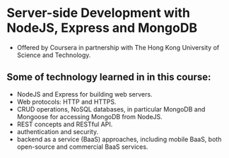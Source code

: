# Server-side Development with NodeJS, Express and MongoDB

- Offered by Coursera in partnership with The Hong Kong University of Science and Technology.

## Some of technology learned in in this course:

- NodeJS and Express for building web servers.
- Web protocols: HTTP and HTTPS.
- CRUD operations, NoSQL databases, in particular MongoDB and Mongoose for accessing MongoDB from NodeJS.
- REST concepts and RESTful API.
- authentication and security.
- backend as a service (BaaS) approaches, including mobile BaaS, both open-source and commercial BaaS services.
